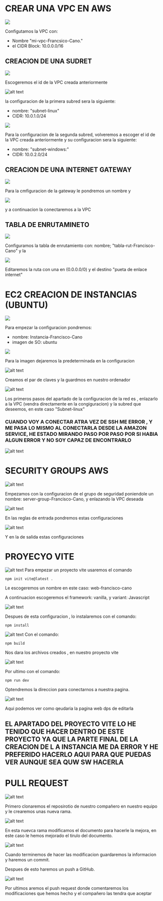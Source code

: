 # CREAR UNA VPC EN AWS
![](./imagenes/image.png)

Configutamos la VPC con:
- Nombre "mi-vpc-Francsico-Cano." 
- el CIDR Block: 10.0.0.0/16

## CREACION DE UNA SUDRET
![](./imagenes/nombre-subred.png)

Escogeremos el id de la VPC creada anteriormente

![alt text](./imagenes/config-real.png)

la configuracion de la primera subred sera la siguiente:
- nombre: "subnet-linux"
- CIDR: 10.0.1.0/24


![](./imagenes/config-2.png)

Para la configuracion de la segunda subred, volveremos a escoger el id de la VPC creada anteriormente y su configuracion sera la siguiente:

- nombre: "subnet-windows:"
- CIDR: 10.0.2.0/24

## CREACION DE UNA INTERNET GATEWAY

![](./imagenes/gatwey.png) 

Para la cmfiguracion de la gateway le pondremos un nombre y 

![](./imagenes/vpc-gatwey.png)

y a continuacion la conectaremos a la VPC

## TABLA DE ENRUTAMINETO

![](./imagenes/tablas-rut.png)

Configuramos la tabla de enrutamiento con: 
 nombre; "tabla-rut-Francisco-Cano" y la 
 
![](./imagenes/edit-ruta.png)

Editaremos la ruta con una en (0.0.0.0/0) y el destino "pueta de enlace internet"
 
# EC2 CREACION DE INSTANCIAS (UBUNTU)

![](./imagenes/configuracion-ec2-1.png)

Para empezar la configuracion pondremos:

- nombre: Instancia-Francisco-Cano
- imagen de SO: ubuntu

![](./imagenes/imagen-pred.png)

Para la imagen dejaremos la predeterminada en la configuracion

![alt text](./imagenes/claves.png)

Creamos el par de claves y la guardmos en nuestro ordenador

![alt text](./imagenes/cong-red-2.png)

Los primeros pasos del apartado de la configuracion de la red es , enlazarlo a la VPC (vendra directamente en la congiguracion) y la subred que deseemos, en este caso "Subnet-linux"

### CUANDO VOY A CONECTAR ATRA VEZ DE SSH ME ERROR , Y ME PASA LO MISMO AL CONECTARLA DESDE LA AMAZON SERVICE, HE ESTADO MIRANDO PASO POR PASO POR SI HABIA ALGUN ERROR Y NO SOY CAPAZ DE ENCONTRARLO

![alt text](./imagenes/error.png)




# SECURITY GROUPS AWS 

![alt text](./imagenes/config-seguridad.png)

Empezamos con la configuracion de el grupo de seguridad poniendole un nombre: server-group-Francisco-Cano, y enlazando la VPC deseada

![alt text](./imagenes/entrada.png)

En las reglas de entrada pondremos estas configuraciones 

![alt text](./imagenes/salida.png)

Y en la de salida estas configuraciones

# PROYECYO VITE

![alt text](./imagenes/vite-1.png)
Para empezar un proyecto vite usaremos el comando

```
npm init vite@latest .

```

Le escogeremos un nombre en este caso: web-francisco-cano

A continuacion escogeremos el framework: vanilla, y variant: Javascript

![alt text](./imagenes/vite-install.png)

Despues de esta configuracion , lo instalaremos con el comando:
```
npm install
```
![alt text](./imagenes/final-final-vite.png)
Con el comando:
```
npm build
```
Nos dara los archivos creados , en nuestro proyecto vite

![alt text](./imagenes/vite-final.png)

Por ultimo con el comando: 
```
npm run dev 
```
Optendremos la direccion para conectarnos a nuestra pagina.

![alt text](./imagenes/pagina-web.png)

Aqui podemos ver como qeudaria la pagina web dps de editarla

## EL APARTADO DEL PROYECTO VITE LO HE TENIDO QUE HACER DENTRO DE ESTE PROYECTO YA QUE LA PARTE FINAL DE LA CREACION DE L A INSTANCIA ME DA ERROR Y HE PREFERIDO HACERLO AQUI PARA QUE PUEDAS VER AUNQUE SEA QUW SW HACERLA

# PULL REQUEST

![alt text](./imagenes/1-real.png)

Primero clonaremos el reposirotio de nuestro compañero en nuestro equipo y le crearemos unas nueva rama.

![alt text](./imagenes/1.png)

En esta nuevca rama modificamos el documento para hacerle la mejora, en este caso le hemos mejorado el tirulo del documento.

![alt text](./imagenes/2.png)

Cuando terminemos de hacer las modificacion guardaremos la informacion y haremos un commit.

Despues de esto haremos un push a GitHub.

![alt text](./imagenes/3.png)

Por ultimos aremos el push request donde comentaremos los modificaciones que hemos hecho y el compañero las tendra que aceptar 
